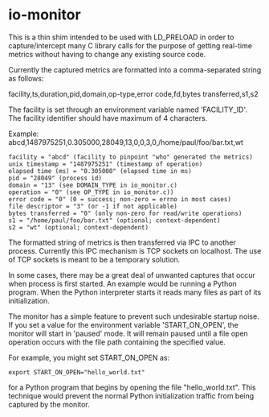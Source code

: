 # io-monitor

This is a thin shim intended to be used with LD_PRELOAD in order
to capture/intercept many C library calls for the purpose of
getting real-time metrics without having to change any existing
source code.

Currently the captured metrics are formatted into a comma-separated
string as follows:

facility,ts,duration,pid,domain,op-type,error code,fd,bytes transferred,s1,s2

The facility is set through an environment variable named 'FACILITY_ID'.
The facility identifier should have maximum of 4 characters.

Example:
abcd,1487975251,0.305000,28049,13,0,0,3,0,/home/paul/foo/bar.txt,wt

    facility = "abcd" (facility to pinpoint "who" generated the metrics)
    unix timestamp = "1487975251" (timestamp of operation)
    elapsed time (ms) = "0.305000" (elapsed time in ms)
    pid = "28049" (process id)
    domain = "13" (see DOMAIN_TYPE in io_monitor.c)
    operation = "0" (see OP_TYPE in io_monitor.c))
    error code = "0" (0 = success; non-zero = errno in most cases)
    file descriptor = "3" (or -1 if not applicable)
    bytes transferred = "0" (only non-zero for read/write operations)
    s1 = "/home/paul/foo/bar.txt" (optional; context-dependent)
    s2 = "wt" (optional; context-dependent)

The formatted string of metrics is then transferred via IPC to
another process. Currently this IPC mechanism is TCP sockets
on localhost. The use of TCP sockets is meant to be a temporary
solution.

In some cases, there may be a great deal of unwanted captures that
occur when process is first started. An example would be running
a Python program. When the Python interpreter starts it reads
many files as part of its initialization.

The monitor has a simple feature to prevent such undesirable
startup noise. If you set a value for the environment variable
'START_ON_OPEN', the monitor will start in 'paused' mode. It
will remain paused until a file open operation occurs with
the file path containing the specified value. 

For example, you might set START_ON_OPEN as:

    export START_ON_OPEN="hello_world.txt"

for a Python program that begins by opening the file "hello_world.txt".
This technique would prevent the normal Python initialization traffic
from being captured by the monitor.


